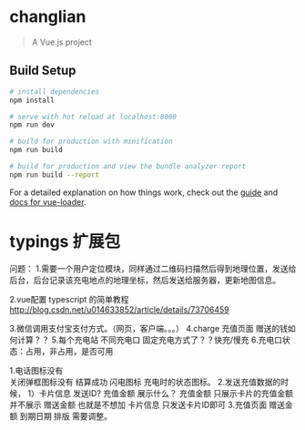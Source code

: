# changlian

> A Vue.js project

## Build Setup

``` bash
# install dependencies
npm install

# serve with hot reload at localhost:8080
npm run dev

# build for production with minification
npm run build

# build for production and view the bundle analyzer report
npm run build --report
```

For a detailed explanation on how things work, check out the [guide](http://vuejs-templates.github.io/webpack/) and [docs for vue-loader](http://vuejs.github.io/vue-loader).

# typings 扩展包 

问题：
1.需要一个用户定位模块，同样通过二维码扫描然后得到地理位置，发送给后台，后台记录该充电地点的地理坐标，然后发送给服务器，更新地图信息。

2.vue配置 typescript 的简单教程
http://blog.csdn.net/u014633852/article/details/73706459

3.微信调用支付宝支付方式。（网页，客户端。。。）
4.charge 充值页面  赠送的钱如何计算？？
5.每个充电站 不同充电口 固定充电方式了？？快充/慢充
6.充电口状态：占用，非占用，是否可用



1.电话图标没有  
  关闭弹框图标没有
	结算成功
	闪电图标  充电时的状态图标。
2.发送充值数据的时候，
	1）卡片信息 发送ID? 充值金额 展示什么？ 
	充值金额 只展示卡片的充值金额 并不展示 赠送金额  也就是不想加
	卡片信息 只发送卡片ID即可
3.充值页面  赠送金额 到期日期  排版 需要调整。
